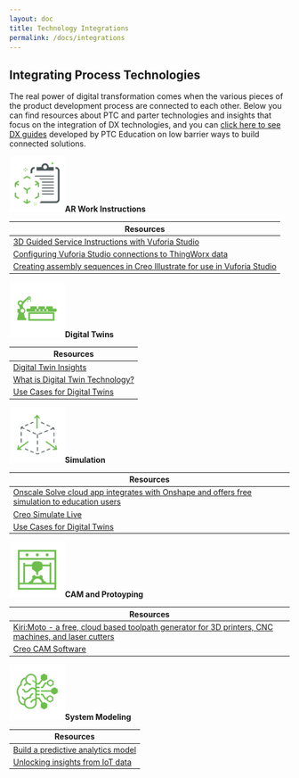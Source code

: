 ```yaml
---
layout: doc
title: Technology Integrations
permalink: /docs/integrations
---
```


<section class="section">
    <div class="container">
        <h2>Integrating Process Technologies</h2>
        <div>The real power of digital transformation comes when the various pieces of the product development process are connected to each other. Below you can find resources about PTC and parter technologies and insights that focus on the integration of DX technologies, and you can <a href="/docs/integrations/dxguides">click here to see DX guides</a> developed by PTC Education on low barrier ways to build connected solutions.
        </div>
    </div>
</section>
<div class="container">
        <p><img src="/docs/integrations/ARworkInstructions.png" width="100px" alt=""/><b>AR Work Instructions</b></p>
        <div>
            <table>
                <thead>
                    <tr>
                        <th>Resources</th>
                    </tr>
                </thead>
                <tbody>
                    <tr>
                        <td><a href="http://support.ptc.com/help/vuforia/studio/en/#page/Studio_Help_Center%2Fmetadata%2FMetadata_Intro.html%23">3D Guided Service Instructions with Vuforia Studio</a></td>
                    </tr>
                    <tr>
                        <td><a href="http://support.ptc.com/help/vuforia/studio/en/#page/Studio_Help_Center%2FAnonymousAccess.html">Configuring Vuforia Studio connections to ThingWorx data</a></td>
                    </tr>
                    <tr>
                        <td><a href="http://support.ptc.com/help/vuforia/studio/en/#page/Studio_Help_Center%2FCreateAnimationSequence.html%23">Creating assembly sequences in Creo Illustrate for use in Vuforia Studio</a></td>
                    </tr>
                </tbody>
            </table>
        </div>
        <p><img src="/docs/integrations/DigitalTwins.png" width="100px" alt=""/><b>Digital Twins</b></p>
        <div>
            <table>
                <thead>
                    <tr>
                        <th>Resources</th>
                    </tr>
                </thead>
                <tbody>
                    <tr>
                        <td><a href="https://www.ptc.com/en/industry-insights/digital-twin">Digital Twin Insights</a></td>
                    </tr>
                    <tr>
                        <td><a href="https://www.ptc.com/en/blogs/corporate/what-is-digital-twin-technology">What is Digital Twin Technology?</a></td>
                    </tr>
                    <tr>
                        <td><a href="https://www.ptc.com/-/media/Files/PDFs/IoT/J12599_DigiTwin_Use_Cases_ebk_v8_lowres.pdf">Use Cases for Digital Twins</a></td>
                    </tr>
                </tbody>
            </table>
        </div>
        <p><img src="/docs/integrations/Simulation.png" width="100px" alt=""/><b>Simulation</b></p>
        <div>
            <table>
                <thead>
                    <tr>
                        <th>Resources</th>
                    </tr>
                </thead>
                <tbody>
                    <tr>
                        <td><a href="https://onscale.com/partnerships/onshape">Onscale Solve cloud app integrates with Onshape and offers free simulation to education users</a></td>
                    </tr>
                    <tr>
                        <td><a href="https://www.ptc.com/en/products/creo/simulation-live">Creo Simulate Live</a></td>
                    </tr>
                    <tr>
                        <td><a href="https://www.ptc.com/-/media/Files/PDFs/IoT/J12599_DigiTwin_Use_Cases_ebk_v8_lowres.pdf">Use Cases for Digital Twins</a></td>
                    </tr>
                </tbody>
            </table>
        </div>
        <p><img src="/docs/integrations/CAMprototyping.png" width="100px" alt=""/><b>CAM and Protoyping</b></p>
        <div>
            <table>
                <thead>
                    <tr>
                        <th>Resources</th>
                    </tr>
                </thead>
                <tbody>
                    <tr>
                        <td><a href="https://appstore.onshape.com/apps/CAM/EAAEWYIOMQKBENEMYW2N7MF253CT4WYL6SUJGEY=/description">Kiri:Moto - a free, cloud based toolpath generator for 3D printers, CNC machines, and laser cutters</a></td>
                    </tr>
                    <tr>
                        <td><a href="https://www.ptc.com/en/technologies/cad/cam-software">Creo CAM Software</a></td>
                    </tr>
                </tbody>
            </table>
        </div>
        <p><img src="/docs/integrations/SystemModeling.png" width="100px" alt=""/><b>System Modeling</b></p>
        <div>
            <table>
                <thead>
                    <tr>
                        <th>Resources</th>
                    </tr>
                </thead>
                <tbody>
                    <tr>
                        <td><a href="https://developer.thingworx.com/en/resources/guides/analytics-builder-quickstart">Build a predictive analytics model</a></td>
                    </tr>
                    <tr>
                        <td><a href="https://www.ptc.com/-/media/Files/PDFs/ThingWorx/ThingWorx-Analyze-Brochure.pdf">Unlocking insights from IoT data</a></td>
                    </tr>
                </tbody>
            </table>
        </div>
</div>